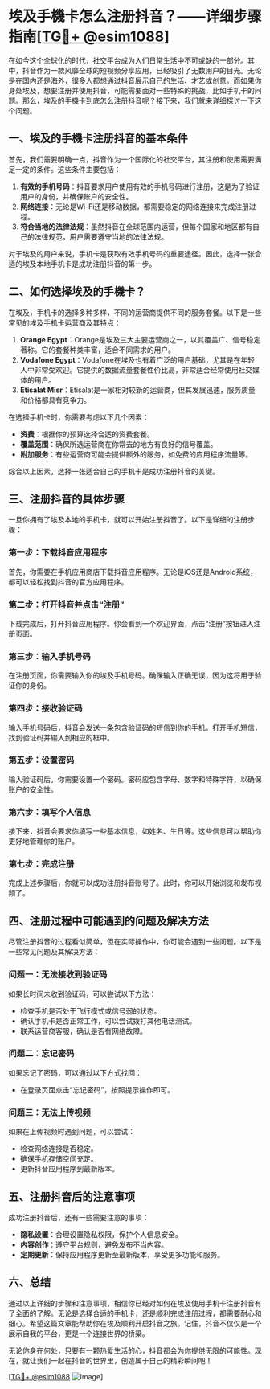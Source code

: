 # 埃及手機卡怎么注册抖音？——详细步骤指南[[TG💪+ @esim1088](https://t.me/s/esim1088)]

在如今这个全球化的时代，社交平台成为人们日常生活中不可或缺的一部分。其中，抖音作为一款风靡全球的短视频分享应用，已经吸引了无数用户的目光。无论是在国内还是海外，很多人都想通过抖音展示自己的生活、才艺或创意。而如果你身处埃及，想要注册并使用抖音，可能需要面对一些特殊的挑战，比如手机卡的问题。那么，埃及的手機卡到底怎么注册抖音呢？接下来，我们就来详细探讨一下这个问题。

## 一、埃及的手機卡注册抖音的基本条件

首先，我们需要明确一点，抖音作为一个国际化的社交平台，其注册和使用需要满足一定的条件。这些条件主要包括：

1. **有效的手机号码**：抖音要求用户使用有效的手机号码进行注册，这是为了验证用户的身份，并确保账户的安全性。
2. **网络连接**：无论是Wi-Fi还是移动数据，都需要稳定的网络连接来完成注册过程。
3. **符合当地的法律法规**：虽然抖音在全球范围内运营，但每个国家和地区都有自己的法律规范，用户需要遵守当地的法律法规。

对于埃及的用户来说，手机卡是获取有效手机号码的重要途径。因此，选择一张合适的埃及本地手机卡是成功注册抖音的第一步。

## 二、如何选择埃及的手機卡？

在埃及，手机卡的选择多种多样，不同的运营商提供不同的服务套餐。以下是一些常见的埃及手机卡运营商及其特点：

1. **Orange Egypt**：Orange是埃及三大主要运营商之一，以其覆盖广、信号稳定著称。它的套餐种类丰富，适合不同需求的用户。
2. **Vodafone Egypt**：Vodafone在埃及也有着广泛的用户基础，尤其是在年轻人中非常受欢迎。它提供的数据流量套餐性价比高，非常适合经常使用社交媒体的用户。
3. **Etisalat Misr**：Etisalat是一家相对较新的运营商，但其发展迅速，服务质量和价格都具有竞争力。

在选择手机卡时，你需要考虑以下几个因素：

- **资费**：根据你的预算选择合适的资费套餐。
- **覆盖范围**：确保所选运营商在你常去的地方有良好的信号覆盖。
- **附加服务**：有些运营商可能会提供额外的服务，如免费的应用程序流量等。

综合以上因素，选择一张适合自己的手机卡是成功注册抖音的关键。

## 三、注册抖音的具体步骤

一旦你拥有了埃及本地的手机卡，就可以开始注册抖音了。以下是详细的注册步骤：

### 第一步：下载抖音应用程序

首先，你需要在手机应用商店下载抖音应用程序。无论是iOS还是Android系统，都可以轻松找到抖音的官方应用程序。

### 第二步：打开抖音并点击“注册”

下载完成后，打开抖音应用程序。你会看到一个欢迎界面，点击“注册”按钮进入注册页面。

### 第三步：输入手机号码

在注册页面，你需要输入你的埃及手机号码。确保输入正确无误，因为这将用于验证你的身份。

### 第四步：接收验证码

输入手机号码后，抖音会发送一条包含验证码的短信到你的手机。打开手机短信，找到验证码并输入到相应的框中。

### 第五步：设置密码

输入验证码后，你需要设置一个密码。密码应包含字母、数字和特殊字符，以确保账户的安全性。

### 第六步：填写个人信息

接下来，抖音会要求你填写一些基本信息，如姓名、生日等。这些信息可以帮助你更好地管理你的账户。

### 第七步：完成注册

完成上述步骤后，你就可以成功注册抖音账号了。此时，你可以开始浏览和发布视频了。

## 四、注册过程中可能遇到的问题及解决方法

尽管注册抖音的过程看似简单，但在实际操作中，你可能会遇到一些问题。以下是一些常见问题及其解决方法：

### 问题一：无法接收到验证码

如果长时间未收到验证码，可以尝试以下方法：

- 检查手机是否处于飞行模式或信号弱的状态。
- 确认手机卡是否正常工作，可以尝试拨打其他电话测试。
- 联系运营商客服，确认是否有网络故障。

### 问题二：忘记密码

如果忘记了密码，可以通过以下方式找回：

- 在登录页面点击“忘记密码”，按照提示操作即可。

### 问题三：无法上传视频

如果在上传视频时遇到问题，可以尝试：

- 检查网络连接是否稳定。
- 确保手机存储空间充足。
- 更新抖音应用程序到最新版本。

## 五、注册抖音后的注意事项

成功注册抖音后，还有一些需要注意的事项：

- **隐私设置**：合理设置隐私权限，保护个人信息安全。
- **内容创作**：遵守平台规则，避免发布不当内容。
- **定期更新**：保持应用程序更新至最新版本，享受更多功能和服务。

## 六、总结

通过以上详细的步骤和注意事项，相信你已经对如何在埃及使用手机卡注册抖音有了全面的了解。无论是选择合适的手机卡，还是顺利完成注册过程，都需要耐心和细心。希望这篇文章能帮助你在埃及顺利开启抖音之旅。记住，抖音不仅仅是一个展示自我的平台，更是一个连接世界的桥梁。

无论你身在何处，只要有一颗热爱生活的心，抖音都会为你提供无限的可能性。现在，就让我们一起在抖音的世界里，创造属于自己的精彩瞬间吧！

[[TG💪+ @esim1088](https://t.me/s/esim1088) ![Image](https://i.postimg.cc/4NQfJmqS/Snipaste-2025-05-13-00-14-12.png)]
